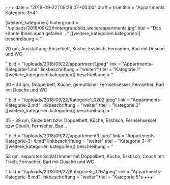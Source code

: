 +++
date = "2018-09-22T09:29:07+00:00"
draft = true
title = "Appartments Kategorie 3+4"

[weitere_kategorien]
hintergrund = "/uploads/2018/09/22/hintergrundbild_weitereapartments.jpg"
titel = "Das könnte Ihnen auch gefallen ..."
[[weitere_kategorien.kategorien]]
beschreibung = "<p>20 qm, Ausstattung: Einzelbett, Küche, Esstisch, Fernseher, Bad mit Dusche und WC</p>"
bild = "/uploads/2018/09/22/appartment1.jpeg"
link = "Appartments-Kategorie-1.md"
linkbeschriftung = "weiterr"
titel = "Kategorie 1"
[[weitere_kategorien.kategorien]]
beschreibung = "<p>30 – 34 qm, Doppelbett, Küche, gemütlicher Fernsehsessel, Fernseher, Bad mit Dusche und WC</p>"
bild = "/uploads/2018/09/22/Kategorie1_0202.jpeg"
link = "Appartments-Kategorie-2.md"
linkbeschriftung = "weiter"
titel = "Kategorie 2"
[[weitere_kategorien.kategorien]]
beschreibung = "<p>35 - 38 qm, Einzelbett bzw. Doppelbett, Küche, Esstisch, Fernsehsessel bzw Couch, Fernseher, Bad...</p>"
bild = "/uploads/2018/09/22/appartement3.jpeg"
link = "Appartments-Kategorie-3+4.md"
linkbeschriftung = "weiter"
titel = "Kategorie 3+4"
[[weitere_kategorien.kategorien]]
beschreibung = "<p>53 qm, separates Schlafzimmer mit Doppelbett, Küche, Esstisch, Couch mit Tisch, Fernseher, Bad mit Dusche und WC </p>"
bild = "/uploads/2018/09/22/Kategorie5_0267.jpeg"
link = "Appartments-Kategorie-5.md"
linkbeschriftung = "weiter"
titel = "Kategorie 5"s
+++
